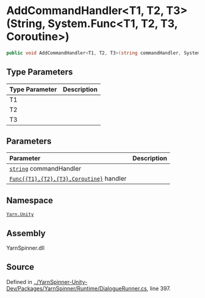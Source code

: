 # AddCommandHandler&lt;T1, T2, T3&gt;\(String, System.Func&lt;T1, T2, T3, Coroutine&gt;\)

```csharp
public void AddCommandHandler<T1, T2, T3>(string commandHandler, System.Func<T1, T2, T3, Coroutine> handler)
```

## Type Parameters

| Type Parameter | Description |
| :--- | :--- |
| T1 |  |
| T2 |  |
| T3 |  |

## Parameters

| Parameter | Description |
| :--- | :--- |
| [`string`](https://docs.microsoft.com/dotnet/api/System.String) commandHandler |  |
| [`Func{{T1},{T2},{T3},Coroutine}`](https://docs.microsoft.com/dotnet/api/System.Func{{T1},{T2},{T3},Coroutine}) handler |  |

## Namespace

[`Yarn.Unity`](../)

## Assembly

YarnSpinner.dll

## Source

Defined in [../YarnSpinner-Unity-Dev/Packages/YarnSpinner/Runtime/DialogueRunner.cs](https://github.com/YarnSpinnerTool/YarnSpinner-Unity//blob/develop/Runtime/DialogueRunner.cs#L397), line 397.

